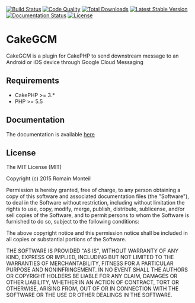 [![Build Status](https://img.shields.io/travis/ker0x/CakeGCM.svg?style=flat-square)](https://travis-ci.org/ker0x/CakeGCM)
[![Code Quality](https://img.shields.io/scrutinizer/g/filp/whoops.svg?style=flat-square)](https://scrutinizer-ci.com/g/ker0x/CakeGCM/)
[![Total Downloads](https://img.shields.io/packagist/dt/ker0x/cake_gcm.svg?style=flat-square)](https://packagist.org/packages/ker0x/cake_gcm)
[![Latest Stable Version](https://img.shields.io/packagist/v/ker0x/cake_gcm.svg?style=flat-square)](https://packagist.org/packages/ker0x/cake_gcm)
[![Documentation Status](https://readthedocs.org/projects/cakegcm/badge/?version=latest&style=flat-square)](http://cakegcm.readthedocs.org/en/latest/?badge=latest)
[![License](https://img.shields.io/badge/license-MIT-brightgreen.svg?style=flat-square)](https://packagist.org/packages/ker0x/cake_gcm)

# CakeGCM

CakeGCM is a plugin for CakePHP to send downstream message to an Android or iOS device through Google Cloud Messaging

## Requirements

* CakePHP >= 3.*
* PHP >= 5.5

## Documentation

The documentation is available [here](http://cakegcm.readthedocs.org/en/latest/)

## License

The MIT License (MIT)

Copyright (c) 2015 Romain Monteil

Permission is hereby granted, free of charge, to any person obtaining a copy
of this software and associated documentation files (the "Software"), to deal
in the Software without restriction, including without limitation the rights
to use, copy, modify, merge, publish, distribute, sublicense, and/or sell
copies of the Software, and to permit persons to whom the Software is
furnished to do so, subject to the following conditions:

The above copyright notice and this permission notice shall be included in all
copies or substantial portions of the Software.

THE SOFTWARE IS PROVIDED "AS IS", WITHOUT WARRANTY OF ANY KIND, EXPRESS OR
IMPLIED, INCLUDING BUT NOT LIMITED TO THE WARRANTIES OF MERCHANTABILITY,
FITNESS FOR A PARTICULAR PURPOSE AND NONINFRINGEMENT. IN NO EVENT SHALL THE
AUTHORS OR COPYRIGHT HOLDERS BE LIABLE FOR ANY CLAIM, DAMAGES OR OTHER
LIABILITY, WHETHER IN AN ACTION OF CONTRACT, TORT OR OTHERWISE, ARISING FROM,
OUT OF OR IN CONNECTION WITH THE SOFTWARE OR THE USE OR OTHER DEALINGS IN THE
SOFTWARE.

